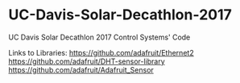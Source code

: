 # UC-Davis-Solar-Decathlon-2017
UC Davis Solar Decathlon 2017 Control Systems' Code

Links to Libraries:
https://github.com/adafruit/Ethernet2
https://github.com/adafruit/DHT-sensor-library
https://github.com/adafruit/Adafruit_Sensor
